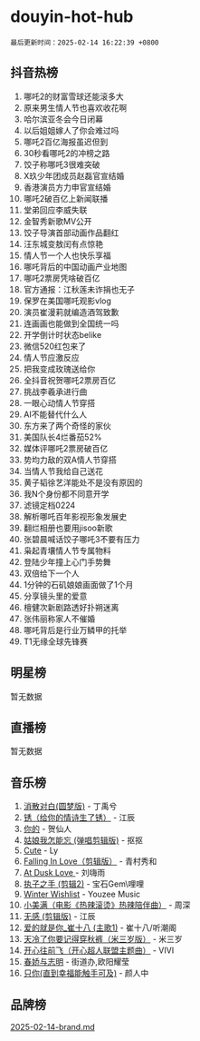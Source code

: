 # douyin-hot-hub

`最后更新时间：2025-02-14 16:22:39 +0800`

## 抖音热榜

1. 哪吒2的财富雪球还能滚多大
1. 原来男生情人节也喜欢收花啊
1. 哈尔滨亚冬会今日闭幕
1. 以后姐姐嫁人了你会难过吗
1. 哪吒2百亿海报虽迟但到
1. 30秒看哪吒2的冲榜之路
1. 饺子称哪吒3很难突破
1. X玖少年团成员赵磊官宣结婚
1. 香港演员方力申官宣结婚
1. 哪吒2破百亿上新闻联播
1. 堂弟回应李威失联
1. 金智秀新歌MV公开
1. 饺子导演首部动画作品翻红
1. 汪东城变敖闰有点惊艳
1. 情人节一个人也快乐享福
1. 哪吒背后的中国动画产业地图
1. 哪吒2票房凭啥破百亿
1. 官方通报：江秋莲未诈捐也无子
1. 保罗在美国哪吒观影vlog
1. 演员崔漫莉就编造酒驾致歉
1. 连画画也能做到全国统一吗
1. 开学倒计时状态belike
1. 微信520红包来了
1. 情人节应激反应
1. 把我变成玫瑰送给你
1. 全抖音祝贺哪吒2票房百亿
1. 挑战李羲承进行曲
1. 一眼心动情人节穿搭
1. AI不能替代什么人
1. 东方来了两个奇怪的家伙
1. 美国队长4烂番茄52%
1. 媒体评哪吒2票房破百亿
1. 势均力敌的双A情人节穿搭
1. 当情人节我给自己送花
1. 黄子韬徐艺洋能处不是没有原因的
1. 我N个身份都不同意开学
1. 滤镜定档0224
1. 解析哪吒百年影视形象发展史
1. 翻烂相册也要用jisoo新歌
1. 张碧晨喊话饺子哪吒3不要有压力
1. 枭起青壤情人节专属物料
1. 登陆少年撞上心门手势舞
1. 双倍给下一个人
1. 1分钟的石矶娘娘画面做了1个月
1. 分享镜头里的爱意
1. 檀健次新剧路透好扑朔迷离
1. 张伟丽称家人不催婚
1. 哪吒背后是行业万鳞甲的托举
1. T1无缘全球先锋赛

## 明星榜

暂无数据

## 直播榜

暂无数据

## 音乐榜

1. [消散对白(圆梦版)](https://sf5-hl-cdn-tos.douyinstatic.com/obj/tos-cn-ve-2774/og4jB5I5IizzoZVAAAzWgBMAsMDWoArfwBOiFs) - 丁禹兮
1. [锈（给你的情诗生了锈）](https://sf6-cdn-tos.douyinstatic.com/obj/tos-cn-ve-2774/o8a1PBtVqIYbPEGK6e5A4egedVMdm3fCIz6bbE) - 江辰
1. [你的](https://sf5-hl-cdn-tos.douyinstatic.com/obj/tos-cn-ve-2774/oYuIeKf42jB7sEV6B2upMdpYAgfrQWj0FeRegh) - 贺仙人
1. [姑娘我怎能忘 (弹唱剪辑版)](https://sf5-hl-cdn-tos.douyinstatic.com/obj/tos-cn-ve-2774/okamwrBGEMz6illuEofAsMV4yzF5tVWbBiA5AI) - 抠抠
1. [Cute](https://sf5-hl-cdn-tos.douyinstatic.com/obj/tos-cn-ve-2774/o4IbIzHWKAAB4wsS5qMBRiiAlEBGTpQRNfFvuo) - Ly
1. [Falling In Love（剪辑版）](https://sf5-hl-cdn-tos.douyinstatic.com/obj/tos-cn-ve-2774/o8ajpA8zzgBPahbBIO8AcKGBLJezFCRd1wfP9f) - 青村秀和
1. [ At Dusk  Love ](https://sf5-hl-cdn-tos.douyinstatic.com/obj/tos-cn-ve-2774/o8CrpCf5CaYgI4ZrtQgMQAFEfuGqNnRSDQAPBc) - 刘嗨雨
1. [执子之手 (剪辑2)](https://sf5-hl-cdn-tos.douyinstatic.com/obj/tos-cn-ve-2774/oUoZLQjCc31XzqsBnBQUNgeKtYPBcgbFDwtfcu) - 宝石Gem\哩哩
1. [Winter Wishlist](https://sf3-cdn-tos.douyinstatic.com/obj/tos-cn-ve-2774/oIIgUOeamCFCVAzxN6MFRLIBlLGpUqQxeeHrLE) - Youzee Music
1. [小美满（电影《热辣滚烫》热辣陪伴曲）](https://sf5-hl-cdn-tos.douyinstatic.com/obj/tos-cn-ve-2774/o0GAn2lSgfZIDUgtevCGDQYnFg4CwnrBaxbTZL) - 周深
1. [无感 (剪辑版)](https://sf5-hl-cdn-tos.douyinstatic.com/obj/tos-cn-ve-2774/o0eIsUzJBDlQaQFC5OFlgbMEZC1TFYBftOBn6p) - 江辰
1. [爱的就是你_崔十八 (主歌1)](https://sf5-hl-cdn-tos.douyinstatic.com/obj/tos-cn-ve-2774/oI5BO5DhFZ6UTcNCnZaOCBLtZ7WIMQGfgnXf5E) - 崔十八/听潮阁
1. [天冷了你要记得穿秋裤（米三岁版）](https://sf3-cdn-tos.douyinstatic.com/obj/tos-cn-ve-2774/oQlIwVIDWiZ6BQilAorS7MA0AgCkQDvcZAdm1) - 米三岁
1. [开心往前飞（开心超人联盟主题曲）](https://sf3-cdn-tos.douyinstatic.com/obj/tos-cn-ve-2774/9d8fb7c82cf1421fb93a9fe925275e0a) - VIVI
1. [春娇与志明](https://sf5-hl-cdn-tos.douyinstatic.com/obj/tos-cn-ve-2774/e530d8fceb7044b39707d7f9ff54add1) - 街道办,欧阳耀莹
1. [只你(直到幸福能触手可及)](https://sf6-cdn-tos.douyinstatic.com/obj/tos-cn-ve-2774/o0lBkRDzFTeaVSUz3ZZSCBVtZ5DIMQGfgmEAuE) - 颜人中

## 品牌榜

[2025-02-14-brand.md](2025-02-14-brand.md)

